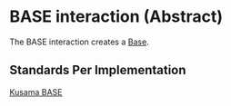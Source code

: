# BASE interaction (Abstract)

The BASE interaction creates a [Base](../entities/base.md).

## Standards Per Implementation

[Kusama BASE](../../kusama/interactions/base.md)
